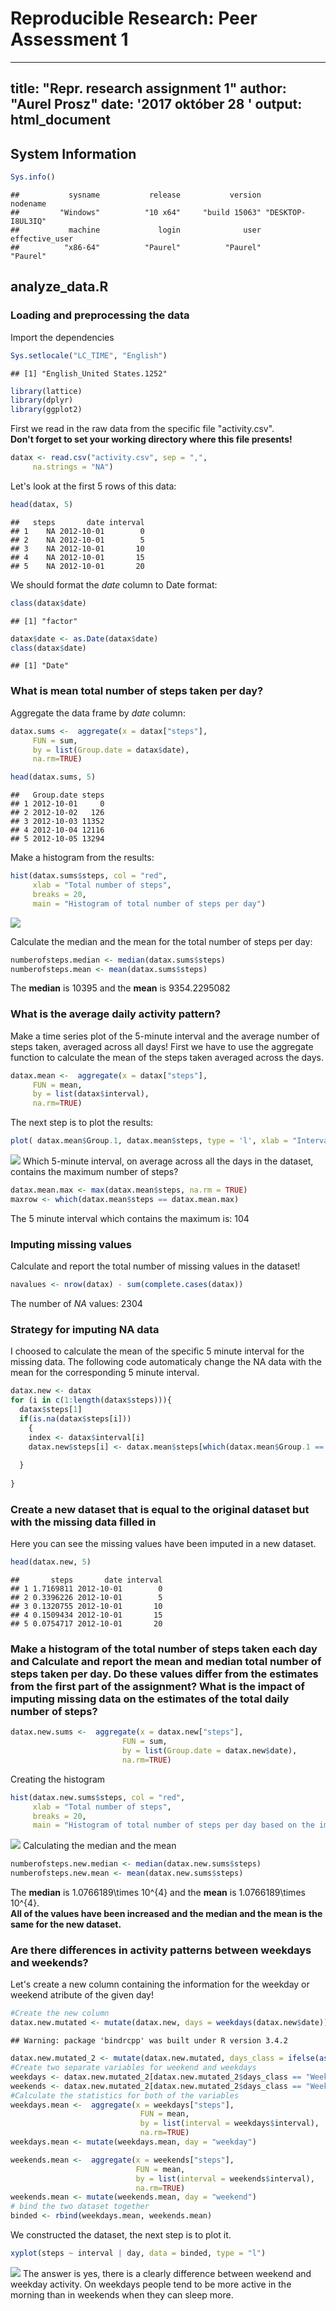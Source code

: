 # Reproducible Research: Peer Assessment 1


---
title: "Repr. research assignment 1"
author: "Aurel Prosz"
date: '2017 október 28 '
output: html_document
---
## System Information


```r
Sys.info()
```

```
##           sysname           release           version          nodename 
##         "Windows"          "10 x64"     "build 15063" "DESKTOP-I8UL3IQ" 
##           machine             login              user    effective_user 
##          "x86-64"          "Paurel"          "Paurel"          "Paurel"
```
## analyze_data.R
### Loading and preprocessing the data
Import the dependencies  

```r
Sys.setlocale("LC_TIME", "English")
```

```
## [1] "English_United States.1252"
```

```r
library(lattice)
library(dplyr)
library(ggplot2)
```
First we read in the raw data from the specific file "activity.csv".  
**Don't forget to set your working directory where this file presents!**  

```r
datax <- read.csv("activity.csv", sep = ",", 
     na.strings = "NA")
```
Let's look at the first 5 rows of this data:

```r
head(datax, 5)
```

```
##   steps       date interval
## 1    NA 2012-10-01        0
## 2    NA 2012-10-01        5
## 3    NA 2012-10-01       10
## 4    NA 2012-10-01       15
## 5    NA 2012-10-01       20
```
We should format the *date* column to Date format:

```r
class(datax$date)
```

```
## [1] "factor"
```

```r
datax$date <- as.Date(datax$date)
class(datax$date)
```

```
## [1] "Date"
```
### What is mean total number of steps taken per day?

Aggregate the data frame by *date* column:

```r
datax.sums <-  aggregate(x = datax["steps"],
     FUN = sum,
     by = list(Group.date = datax$date), 
     na.rm=TRUE)

head(datax.sums, 5)
```

```
##   Group.date steps
## 1 2012-10-01     0
## 2 2012-10-02   126
## 3 2012-10-03 11352
## 4 2012-10-04 12116
## 5 2012-10-05 13294
```
Make a histogram from the results:


```r
hist(datax.sums$steps, col = "red", 
     xlab = "Total number of steps", 
     breaks = 20, 
     main = "Histogram of total number of steps per day")
```

![](PA1_template_files/figure-html/unnamed-chunk-7-1.png)<!-- -->

Calculate the median and the mean for the total number of steps per day:

```r
numberofsteps.median <- median(datax.sums$steps)
numberofsteps.mean <- mean(datax.sums$steps)
```
The **median** is 10395 and the **mean** is 9354.2295082

### What is the average daily activity pattern?

Make a time series plot of the 5-minute interval and the average number of steps taken, averaged across all days! First we have to use the aggregate function to calculate the mean of the steps taken averaged across the days.

```r
datax.mean <-  aggregate(x = datax["steps"],
     FUN = mean,
     by = list(datax$interval), 
     na.rm=TRUE)
```
The next step is to plot the results:

```r
plot( datax.mean$Group.1, datax.mean$steps, type = 'l', xlab = "Interval", ylab = "Averaged number of steps", main = "The 5-minute interval and the average number of steps taken, averaged across all days")
```

![](PA1_template_files/figure-html/unnamed-chunk-10-1.png)<!-- -->
Which 5-minute interval, on average across all the days in the dataset, contains the maximum number of steps?

```r
datax.mean.max <- max(datax.mean$steps, na.rm = TRUE)
maxrow <- which(datax.mean$steps == datax.mean.max)
```
The 5 minute interval which contains the maximum is: 104

### Imputing missing values
Calculate and report the total number of missing values in the dataset!


```r
navalues <- nrow(datax) - sum(complete.cases(datax))
```
The number of *NA* values: 2304  

### Strategy for imputing NA data
I choosed to calculate the mean of the specific 5 minute interval for the missing data. The following code automaticaly change the NA data with the mean for the corresponding 5 minute interval.

```r
datax.new <- datax
for (i in c(1:length(datax$steps))){
  datax$steps[1]
  if(is.na(datax$steps[i]))
    {
    index <- datax$interval[i]
    datax.new$steps[i] <- datax.mean$steps[which(datax.mean$Group.1 == index)]
  
  }
  
}
```

### Create a new dataset that is equal to the original dataset but with the missing data filled in
Here you can see the missing values have been imputed in a new dataset.


```r
head(datax.new, 5)
```

```
##       steps       date interval
## 1 1.7169811 2012-10-01        0
## 2 0.3396226 2012-10-01        5
## 3 0.1320755 2012-10-01       10
## 4 0.1509434 2012-10-01       15
## 5 0.0754717 2012-10-01       20
```
 ### Make a histogram of the total number of steps taken each day and Calculate and report the mean and median total number of steps taken per day. Do these values differ from the estimates from the first part of the assignment? What is the impact of imputing missing data on the estimates of the total daily number of steps?
 

```r
datax.new.sums <-  aggregate(x = datax.new["steps"],
                         FUN = sum,
                         by = list(Group.date = datax.new$date), 
                         na.rm=TRUE)
```
Creating the histogram

```r
hist(datax.new.sums$steps, col = "red", 
     xlab = "Total number of steps", 
     breaks = 20, 
     main = "Histogram of total number of steps per day based on the imputed dataset")
```

![](PA1_template_files/figure-html/unnamed-chunk-16-1.png)<!-- -->
Calculating the median and the mean

```r
numberofsteps.new.median <- median(datax.new.sums$steps)
numberofsteps.new.mean <- mean(datax.new.sums$steps)
```
The **median** is 1.0766189\times 10^{4} and the **mean** is 1.0766189\times 10^{4}.   
**All of the values have been increased and the median and the mean is the same for the new dataset.**  

### Are there differences in activity patterns between weekdays and weekends?
Let's create a new column containing the information for the weekday or weekend atribute of the given day!

```r
#Create the new column
datax.new.mutated <- mutate(datax.new, days = weekdays(datax.new$date))
```

```
## Warning: package 'bindrcpp' was built under R version 3.4.2
```

```r
datax.new.mutated_2 <- mutate(datax.new.mutated, days_class = ifelse(as.character(datax.new.mutated$days) %in% c("Sunday", "Saturday"), "Weekend", "Weekday"))
#Create two separate variables for weekend and weekdays
weekdays <- datax.new.mutated_2[datax.new.mutated_2$days_class == "Weekday", ]
weekends <- datax.new.mutated_2[datax.new.mutated_2$days_class == "Weekend", ]
#Calculate the statistics for both of the variables
weekdays.mean <-  aggregate(x = weekdays["steps"],
                             FUN = mean,
                             by = list(interval = weekdays$interval), 
                             na.rm=TRUE)
weekdays.mean <- mutate(weekdays.mean, day = "weekday")

weekends.mean <-  aggregate(x = weekends["steps"],
                            FUN = mean,
                            by = list(interval = weekends$interval), 
                            na.rm=TRUE)
weekends.mean <- mutate(weekends.mean, day = "weekend")
# bind the two dataset together
binded <- rbind(weekdays.mean, weekends.mean)
```
We constructed the dataset, the next step is to plot it.

```r
xyplot(steps ~ interval | day, data = binded, type = "l")
```

![](PA1_template_files/figure-html/unnamed-chunk-19-1.png)<!-- -->
The answer is yes, there is a clearly difference between weekend and weekday activity. On weekdays people tend to be more active in the morning than in weekends when they can sleep more.

